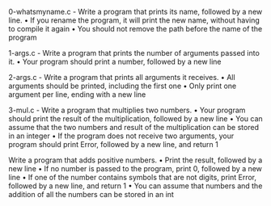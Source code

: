 0-whatsmyname.c - Write a program that prints its name, followed by a new line.
      • If you rename the program, it will print the new name, without having to compile it again
      • You should not remove the path before the name of the program

1-args.c - Write a program that prints the number of arguments passed into it.
      • Your program should print a number, followed by a new line

2-args.c - Write a program that prints all arguments it receives.
      • All arguments should be printed, including the first one
      • Only print one argument per line, ending with a new line

3-mul.c - Write a program that multiplies two numbers.
      • Your program should print the result of the multiplication, followed by a new line
      • You can assume that the two numbers and result of the multiplication can be stored in an integer
      • If the program does not receive two arguments, your program should print Error, followed by a new line, and return 1

Write a program that adds positive numbers.
      • Print the result, followed by a new line
      • If no number is passed to the program, print 0, followed by a new line
      • If one of the number contains symbols that are not digits, print Error, followed by a new line, and return 1
      • You can assume that numbers and the addition of all the numbers can be stored in an int